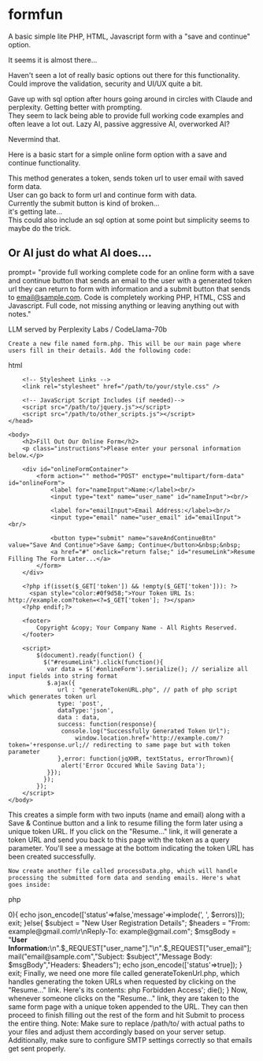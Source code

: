 # formfun

A basic simple lite PHP, HTML, Javascript form with a "save and continue" option.

It seems it is almost there...

Haven't seen a lot of really basic options out there for this functionality.  Could improve the validation, security and UI/UX quite a bit.

Gave up with sql option after hours going around in circles with Claude and perplexity.  Getting better with prompting.  
They seem to lack being able to provide full working code examples and often leave a lot out.  Lazy AI, passive aggressive AI, overworked AI?

Nevermind that.

Here is a basic start for a simple online form option with a save and continue functionality.

This method generates a token, sends token url to user email with saved form data. <br>
User can go back to form url and continue form with data. <br>
Currently the submit button is kind of broken... <br>
it's getting late...  <br>
This could also include an sql option at some point but simplicity seems to maybe do the trick.

<h2>Or AI just do what AI does.... </h2>

prompt= "provide full working complete code for an online form with a save and continue button that sends an email to the user with a generated token url they can return to form with information and a submit button that sends to email@sample.com. Code is completely working PHP, HTML, CSS and Javascript. Full code, not missing anything or leaving anything out with notes."

LLM served by Perplexity Labs / 
CodeLlama-70b

    Create a new file named form.php. This will be our main page where users fill in their details. Add the following code:

html
<!DOCTYPE html>
<html lang="en">
    <head>
        <!-- Meta Tags -->
        <meta charset="UTF-8" />
        <title>Online Form</title>
        
        <!-- Stylesheet Links -->
        <link rel="stylesheet" href="/path/to/your/style.css" />
    
        <!-- JavaScript Script Includes (if needed)-->
        <script src="/path/to/jquery.js"></script>
        <script src="/path/to/other_scripts.js"></script>
    </head>

    <body>
        <h2>Fill Out Our Online Form</h2>
        <p class="instructions">Please enter your personal information below.</p>

        <div id="onlineFormContainer">
            <form action="" method="POST" enctype="multipart/form-data" id="onlineForm">
                <label for="nameInput">Name:</label><br/>
                <input type="text" name="user_name" id="nameInput"><br/>
                
                <label for="emailInput">Email Address:</label><br/>
                <input type="email" name="user_email" id="emailInput"><br/>
            
                <button type="submit" name="saveAndContinueBtn" value="Save And Continue">Save &amp; Continue</button>&nbsp;&nbsp;
                <a href="#" onclick="return false;" id="resumeLink">Resume Filling The Form Later...</a>
            </form>
        </div>

        <?php if(isset($_GET['token']) && !empty($_GET['token'])): ?>
          <span style="color:#0f9d58;">Your Token URL Is: http://example.com?token=<?=$_GET['token']; ?></span>
        <?php endif;?>

        <footer>
            Copyright &copy; Your Company Name - All Rights Reserved.
        </footer>

        <script>
            $(document).ready(function() {
              $("#resumeLink").click(function(){
               var data = $('#onlineForm').serialize(); // serialize all input fields into string format
               $.ajax({
			      url : "generateTokenURL.php", // path of php script which generates token url
			      type: 'post',
			      dataType:'json',
			      data : data,
			      success: function(response){
			       console.log("Successfully Generated Token Url");
			           window.location.href='http://example.com/?token='+response.url;// redirecting to same page but with token parameter
			      },error: function(jqXHR, textStatus, errorThrown){
			       alert('Error Occured While Saving Data');
			   }});
              });
            });
        </script>
    </body>
</html>

This creates a simple form with two inputs (name and email) along with a Save & Continue button and a link to resume filling the form later using a unique token URL. If you click on the "Resume..." link, it will generate a token URL and send you back to this page with the token as a query parameter. You'll see a message at the bottom indicating the token URL has been created successfully.

    Now create another file called processData.php, which will handle processing the submitted form data and sending emails. Here's what goes inside:

php
<?php
$errors = array();

if(!filter_var($_REQUEST["user_email"],FILTER_VALIDATE_EMAIL)){
 $errors[] = "Invalid Email";
}

if(count($errors)>0){
 echo json_encode(['status'=>false,'message'=>implode(', ', $errors)]);
 exit;
}else{
 $subject = "New User Registration Details";
 $headers = "From: example@gmail.com\r\nReply-To: example@gmail.com";
 $msgBody = "<b>User Information:</b>\n".$_REQUEST["user_name"]."\n".$_REQUEST["user_email"];
 mail("email@sample.com","Subject: $subject","Message Body: $msgBody","Headers: $headers");
 echo json_encode(['status'=>true]);
}
exit;

    Finally, we need one more file called generateTokenUrl.php, which handles generating the token URLs when requested by clicking on the "Resume..." link. Here's its contents:

php
<?php
session_start();
include_once 'processData.php';

if ($_SERVER['REQUEST_METHOD'] == 'POST') {
 $_SESSION['temp_data']['user_name'] = filter_input(INPUT_POST,"user_name");
 $_SESSION['temp_data']['user_email'] = filter_input(INPUT_POST,"user_email");

 $uniqueId = uniqid().rand(1000,9999);
 header('Location:/path/to/form.php?token='.$uniqueId.'&action=resume');
 die();
} else {
 header('HTTP/1.0 403 Forbidden');
 echo '<h1>Forbidden Access</h1>';
 die();
}

Now, whenever someone clicks on the "Resume..." link, they are taken to the same form page with a unique token appended to the URL. They can then proceed to finish filling out the rest of the form and hit Submit to process the entire thing. Note: Make sure to replace /path/to/ with actual paths to your files and adjust them accordingly based on your server setup. Additionally, make sure to configure SMTP settings correctly so that emails get sent properly.
